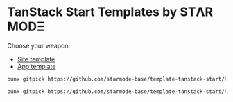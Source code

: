 # TanStack Start Templates by STΛR MODΞ

Choose your weapon:

- [Site template](site/README.md)
- [App template](app/README.md)

```sh
bunx gitpick https://github.com/starmode-base/template-tanstack-start/tree/main/site starmode-site

bunx gitpick https://github.com/starmode-base/template-tanstack-start/tree/main/app starmode-app
```

